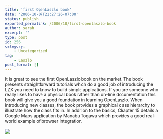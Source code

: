 ```yaml
---
title: 'first OpenLaszlo book'
date: '2006-10-07T21:27:26-07:00'
status: publish
exported_permalink: /2006/10/first-openlaszlo-book
author: sarah
excerpt: ''
type: post
id: 256
category:
    - Uncategorized
tag:
    - Laszlo
post_format: []
---
```

It is great to see the first OpenLaszlo book on the market. The book presents straightforward tutorials which do a good job of introducing the LZX you need to know to build simple applcations. If you are someone who really likes to have a physical book rather than on-line documentation this book will give you a good foundation in learning OpenLaszlo. When introducing new classes, the book provides a graphical class hierarchy to illustrate how the class fits in. In addition to the basics, Chapter 15 details a Google Maps application by Manabu Togawa which provides a good real-world example of browser integration.  
<a>  
![](http://ec1.images-amazon.com/images/P/0975212869.01._AA240_SCLZZZZZZZ_V54363090_.jpg)  
</a>